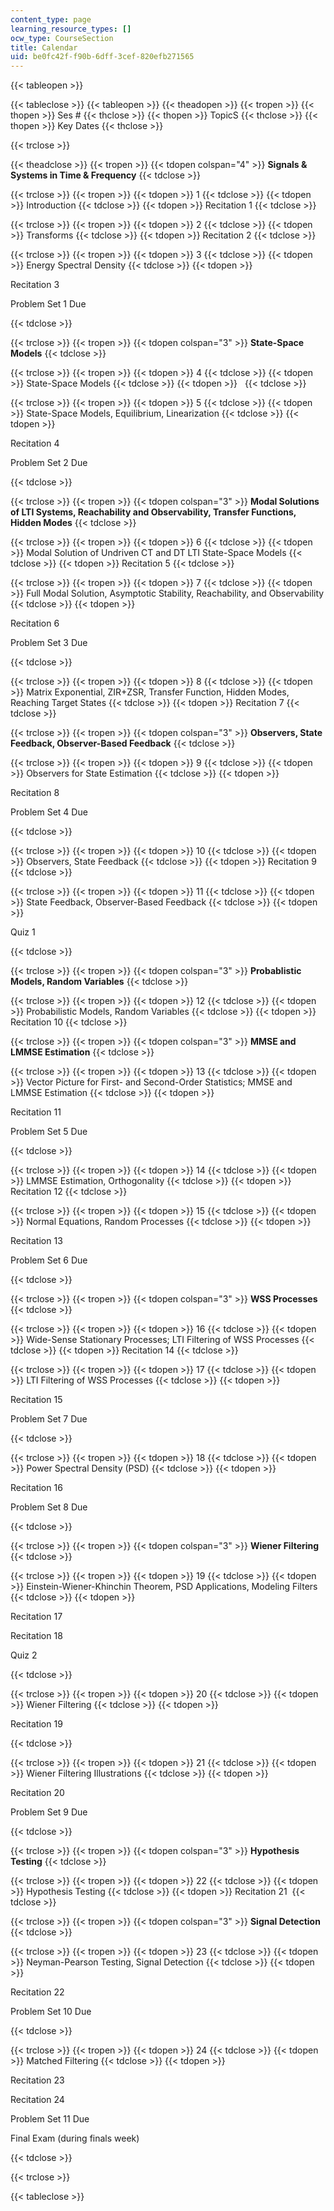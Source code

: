 ```yaml
---
content_type: page
learning_resource_types: []
ocw_type: CourseSection
title: Calendar
uid: be0fc42f-f90b-6dff-3cef-820efb271565
---
```


{{< tableopen >}}

{{< tableclose >}}
{{< tableopen >}}
{{< theadopen >}}
{{< tropen >}}
{{< thopen >}}
Ses #
{{< thclose >}}
{{< thopen >}}
TopicS
{{< thclose >}}
{{< thopen >}}
Key Dates
{{< thclose >}}

{{< trclose >}}

{{< theadclose >}}
{{< tropen >}}
{{< tdopen colspan="4" >}}
**Signals & Systems in Time & Frequency**
{{< tdclose >}}

{{< trclose >}}
{{< tropen >}}
{{< tdopen >}}
1
{{< tdclose >}}
{{< tdopen >}}
Introduction
{{< tdclose >}}
{{< tdopen >}}
Recitation 1
{{< tdclose >}}

{{< trclose >}}
{{< tropen >}}
{{< tdopen >}}
2
{{< tdclose >}}
{{< tdopen >}}
Transforms
{{< tdclose >}}
{{< tdopen >}}
Recitation 2
{{< tdclose >}}

{{< trclose >}}
{{< tropen >}}
{{< tdopen >}}
3
{{< tdclose >}}
{{< tdopen >}}
Energy Spectral Density
{{< tdclose >}}
{{< tdopen >}}


Recitation 3

Problem Set 1 Due


{{< tdclose >}}

{{< trclose >}}
{{< tropen >}}
{{< tdopen colspan="3" >}}
**State-Space Models**
{{< tdclose >}}

{{< trclose >}}
{{< tropen >}}
{{< tdopen >}}
4
{{< tdclose >}}
{{< tdopen >}}
State-Space Models
{{< tdclose >}}
{{< tdopen >}}
 
{{< tdclose >}}

{{< trclose >}}
{{< tropen >}}
{{< tdopen >}}
5
{{< tdclose >}}
{{< tdopen >}}
State-Space Models, Equilibrium, Linearization
{{< tdclose >}}
{{< tdopen >}}


Recitation 4 

Problem Set 2 Due


{{< tdclose >}}

{{< trclose >}}
{{< tropen >}}
{{< tdopen colspan="3" >}}
**Modal Solutions of LTI Systems, Reachability and Observability, Transfer Functions, Hidden Modes**
{{< tdclose >}}

{{< trclose >}}
{{< tropen >}}
{{< tdopen >}}
6
{{< tdclose >}}
{{< tdopen >}}
Modal Solution of Undriven CT and DT LTI State-Space Models
{{< tdclose >}}
{{< tdopen >}}
Recitation 5
{{< tdclose >}}

{{< trclose >}}
{{< tropen >}}
{{< tdopen >}}
7
{{< tdclose >}}
{{< tdopen >}}
Full Modal Solution, Asymptotic Stability, Reachability, and Observability
{{< tdclose >}}
{{< tdopen >}}


Recitation 6

Problem Set 3 Due


{{< tdclose >}}

{{< trclose >}}
{{< tropen >}}
{{< tdopen >}}
8
{{< tdclose >}}
{{< tdopen >}}
Matrix Exponential, ZIR+ZSR, Transfer Function, Hidden Modes, Reaching Target States
{{< tdclose >}}
{{< tdopen >}}
Recitation 7
{{< tdclose >}}

{{< trclose >}}
{{< tropen >}}
{{< tdopen colspan="3" >}}
**Observers, State Feedback, Observer-Based Feedback** 
{{< tdclose >}}

{{< trclose >}}
{{< tropen >}}
{{< tdopen >}}
9
{{< tdclose >}}
{{< tdopen >}}
Observers for State Estimation
{{< tdclose >}}
{{< tdopen >}}


Recitation 8 

Problem Set 4 Due


{{< tdclose >}}

{{< trclose >}}
{{< tropen >}}
{{< tdopen >}}
10
{{< tdclose >}}
{{< tdopen >}}
Observers, State Feedback
{{< tdclose >}}
{{< tdopen >}}
Recitation 9
{{< tdclose >}}

{{< trclose >}}
{{< tropen >}}
{{< tdopen >}}
11
{{< tdclose >}}
{{< tdopen >}}
State Feedback, Observer-Based Feedback
{{< tdclose >}}
{{< tdopen >}}


Quiz 1


{{< tdclose >}}

{{< trclose >}}
{{< tropen >}}
{{< tdopen colspan="3" >}}
**Probablistic Models, Random Variables**
{{< tdclose >}}

{{< trclose >}}
{{< tropen >}}
{{< tdopen >}}
12
{{< tdclose >}}
{{< tdopen >}}
Probabilistic Models, Random Variables
{{< tdclose >}}
{{< tdopen >}}
Recitation 10
{{< tdclose >}}

{{< trclose >}}
{{< tropen >}}
{{< tdopen colspan="3" >}}
**MMSE and LMMSE Estimation**
{{< tdclose >}}

{{< trclose >}}
{{< tropen >}}
{{< tdopen >}}
13
{{< tdclose >}}
{{< tdopen >}}
Vector Picture for First- and Second-Order Statistics; MMSE and LMMSE Estimation
{{< tdclose >}}
{{< tdopen >}}


Recitation 11 

Problem Set 5 Due


{{< tdclose >}}

{{< trclose >}}
{{< tropen >}}
{{< tdopen >}}
14
{{< tdclose >}}
{{< tdopen >}}
LMMSE Estimation, Orthogonality
{{< tdclose >}}
{{< tdopen >}}
Recitation 12
{{< tdclose >}}

{{< trclose >}}
{{< tropen >}}
{{< tdopen >}}
15
{{< tdclose >}}
{{< tdopen >}}
Normal Equations, Random Processes
{{< tdclose >}}
{{< tdopen >}}


Recitation 13

Problem Set 6 Due


{{< tdclose >}}

{{< trclose >}}
{{< tropen >}}
{{< tdopen colspan="3" >}}
**WSS Processes**
{{< tdclose >}}

{{< trclose >}}
{{< tropen >}}
{{< tdopen >}}
16
{{< tdclose >}}
{{< tdopen >}}
Wide-Sense Stationary Processes; LTI Filtering of WSS Processes
{{< tdclose >}}
{{< tdopen >}}
Recitation 14
{{< tdclose >}}

{{< trclose >}}
{{< tropen >}}
{{< tdopen >}}
17
{{< tdclose >}}
{{< tdopen >}}
LTI Filtering of WSS Processes
{{< tdclose >}}
{{< tdopen >}}


Recitation 15

Problem Set 7 Due


{{< tdclose >}}

{{< trclose >}}
{{< tropen >}}
{{< tdopen >}}
18
{{< tdclose >}}
{{< tdopen >}}
Power Spectral Density (PSD)
{{< tdclose >}}
{{< tdopen >}}


Recitation 16

Problem Set 8 Due


{{< tdclose >}}

{{< trclose >}}
{{< tropen >}}
{{< tdopen colspan="3" >}}
**Wiener Filtering**
{{< tdclose >}}

{{< trclose >}}
{{< tropen >}}
{{< tdopen >}}
19
{{< tdclose >}}
{{< tdopen >}}
Einstein-Wiener-Khinchin Theorem, PSD Applications, Modeling Filters
{{< tdclose >}}
{{< tdopen >}}


Recitation 17

Recitation 18

Quiz 2


{{< tdclose >}}

{{< trclose >}}
{{< tropen >}}
{{< tdopen >}}
20
{{< tdclose >}}
{{< tdopen >}}
Wiener Filtering
{{< tdclose >}}
{{< tdopen >}}


Recitation 19 


{{< tdclose >}}

{{< trclose >}}
{{< tropen >}}
{{< tdopen >}}
21
{{< tdclose >}}
{{< tdopen >}}
Wiener Filtering Illustrations
{{< tdclose >}}
{{< tdopen >}}


Recitation 20

Problem Set 9 Due


{{< tdclose >}}

{{< trclose >}}
{{< tropen >}}
{{< tdopen colspan="3" >}}
**Hypothesis Testing**
{{< tdclose >}}

{{< trclose >}}
{{< tropen >}}
{{< tdopen >}}
22
{{< tdclose >}}
{{< tdopen >}}
Hypothesis Testing
{{< tdclose >}}
{{< tdopen >}}
Recitation 21 
{{< tdclose >}}

{{< trclose >}}
{{< tropen >}}
{{< tdopen colspan="3" >}}
**Signal Detection**
{{< tdclose >}}

{{< trclose >}}
{{< tropen >}}
{{< tdopen >}}
23
{{< tdclose >}}
{{< tdopen >}}
Neyman-Pearson Testing, Signal Detection
{{< tdclose >}}
{{< tdopen >}}


Recitation 22

Problem Set 10 Due


{{< tdclose >}}

{{< trclose >}}
{{< tropen >}}
{{< tdopen >}}
24
{{< tdclose >}}
{{< tdopen >}}
Matched Filtering
{{< tdclose >}}
{{< tdopen >}}


Recitation 23

Recitation 24

Problem Set 11 Due

Final Exam (during finals week)


{{< tdclose >}}

{{< trclose >}}

{{< tableclose >}}